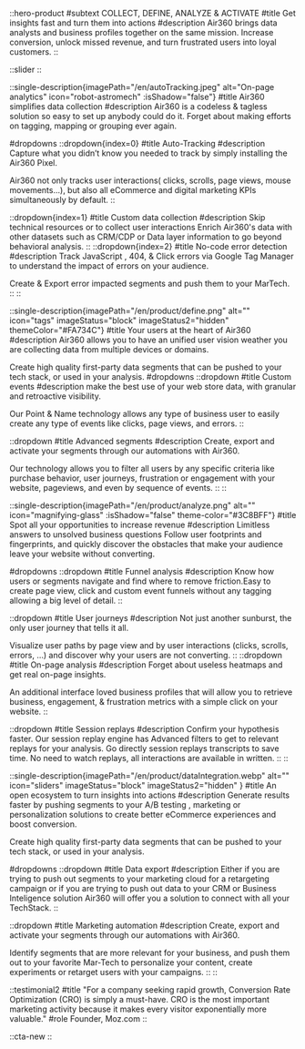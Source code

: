 ::hero-product
#subtext
COLLECT, DEFINE, ANALYZE & ACTIVATE
#title
Get insights fast and turn them into actions
#description
Air360 brings data analysts and business profiles together on the same mission.
Increase conversion, unlock missed revenue, and turn frustrated users into loyal customers.
::

::slider
::

::single-description{imagePath="/en/autoTracking.jpeg" alt="On-page analytics" icon="robot-astromech" :isShadow="false"}
#title
Air360 simplifies data collection
#description
Air360 is a codeless & tagless solution so easy to set up anybody could do it. Forget about  making efforts on  tagging, mapping or grouping ever again. 

#dropdowns
::dropdown{index=0}
#title
Auto-Tracking
#description
Capture what you didn’t know you needed to track by simply installing the Air360 Pixel. 

Air360 not only tracks user interactions( clicks, scrolls, page views, mouse movements...), but also all eCommerce and digital marketing KPIs simultaneously by default.
::

::dropdown{index=1}
#title
Custom data collection
#description
Skip technical resources or to collect user interactions Enrich Air360's data with other datasets such as CRM/CDP or  Data layer information to go beyond behavioral analysis.
::
::dropdown{index=2}
#title
No-code error detection
#description
Track JavaScript , 404, & Click errors via Google Tag Manager to understand the impact of errors on your audience. 

Create & Export error impacted segments and push them to your MarTech.
::
::

::single-description{imagePath="/en/product/define.png" alt="" icon="tags" imageStatus="block" imageStatus2="hidden" themeColor="#FA734C"}
#title
Your users at the heart of Air360
#description
Air360 allows you to have an unified user vision  weather you are collecting data from multiple devices or domains.  

Create high quality first-party data segments that can be pushed to your tech stack, or used in your analysis.
#dropdowns
::dropdown
#title
Custom events
#description
make the best use of your web store data, with granular and retroactive visibility.

Our Point & Name technology allows any type of business user to easily create any type of events like clicks, page views, and errors.
::

::dropdown
#title
Advanced segments
#description
Create, export and activate your segments through our automations with Air360.

Our technology allows you to filter all users by any specific criteria like purchase behavior, user journeys, frustration or engagement with your website, pageviews, and even by sequence of events.
::
::

::single-description{imagePath="/en/product/analyze.png" alt="" icon="magnifying-glass" :isShadow="false" theme-color="#3C8BFF"}
#title
Spot all your opportunities to increase revenue
#description
Limitless answers to unsolved business questions
Follow user footprints and fingerprints, 
and quickly discover the obstacles that make your audience leave your website without converting.

#dropdowns
::dropdown
#title
Funnel analysis
#description
Know how users or segments navigate and find where to remove friction.Easy to create page view, click and custom event funnels without any tagging allowing a big level of detail.
::

::dropdown
#title
User journeys
#description
Not just another sunburst, the only user journey that tells it all.

Visualize user paths by page view and by user interactions (clicks, scrolls, errors, ...) and discover why your users are not converting.
::
::dropdown
#title
On-page analysis
#description
Forget about useless heatmaps and get real on-page insights.

An additional interface loved business profiles that will allow you to retrieve business, engagement, & frustration metrics with a simple click on your website.
::

::dropdown
#title
Session replays
#description
Confirm your hypothesis faster. Our session replay engine has Advanced filters to get to relevant replays for your analysis. Go directly session replays transcripts to save time. No need to watch replays, all interactions are available in written.
::
::

::single-description{imagePath="/en/product/dataIntegration.webp" alt="" icon="sliders" imageStatus="block" imageStatus2="hidden" }
#title
An open ecosystem to turn insights into actions
#description
Generate results faster by pushing segments to your A/B testing , marketing or personalization solutions to create better eCommerce experiences and boost conversion.

Create high quality first-party data segments that can be pushed to your tech stack, or used in your analysis.

#dropdowns
::dropdown
#title
Data export
#description
Either if you are trying to push out segments to your marketing cloud for a retargeting campaign or if you are trying to push out data to your CRM or Business Inteligence solution Air360 will offer you a solution to connect with all your TechStack.
::

::dropdown
#title
Marketing automation
#description
Create, export and activate your segments through our automations with Air360.

Identify segments that are more relevant for your business, and  push them out to your favorite Mar-Tech to personalize your content, create experiments or retarget users with your campaigns.
::
::

::testimonial2
#title
"For a company seeking rapid growth, Conversion Rate Optimization (CRO) is simply a must-have. CRO is the most important marketing activity because it makes every visitor exponentially more valuable."
#role
Founder, Moz.com
::

::cta-new
::